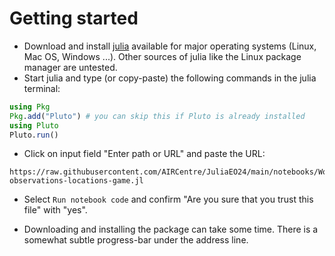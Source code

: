 

# Getting started

* Download and install [julia](https://julialang.org/downloads/) available for major operating systems (Linux, Mac OS, Windows ...). Other sources of julia like the Linux package manager are untested.  
* Start julia and type (or copy-paste) the following commands in the julia terminal:

 ```julia
using Pkg
Pkg.add("Pluto") # you can skip this if Pluto is already installed
using Pluto
Pluto.run()
```

* Click on input field "Enter path or URL" and paste the URL:

```
https://raw.githubusercontent.com/AIRCentre/JuliaEO24/main/notebooks/Workshop_DIVAnd/optim-observations-locations-game.jl
```

* Select `Run notebook code` and confirm "Are you sure that you trust this file" with "yes".

* Downloading and installing the package can take some time. There is a somewhat subtle progress-bar under the address line.
